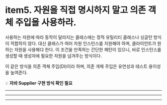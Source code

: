# item5. 자원을 직접 명시하지 말고 의존 객체 주입을 사용하라.

사용하는 자원에 따라 동작이 달라지는 클래스에는 정적 유틸리티 클래스나 싱글턴 방식이 적합하지 않다. 대신 클래스가 여러 자원 인스턴스를 지원해야 하며, 클라이언트가 원하는 자원을 사용해댜 한다. 이 조건을 만족하는 간단한 패턴이 있으니, 바로 인스턴스를 생성할 때 생성자에 필요한 자원을 넘겨주는 방식이다.

이 같은 방식을 의존 객체 주입(DI)이라 하며, 의존 개채 주입은 유연성과 테스트 용이성을 높여준다.

💡 **자바 Supplier 구현 방식 확인 필요**

****

****

****
